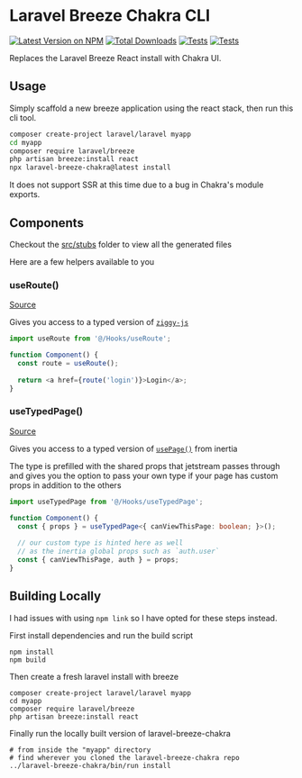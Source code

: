 # Laravel Breeze Chakra CLI

[![Latest Version on NPM](https://img.shields.io/npm/v/laravel-breeze-chakra.svg?style=flat-square)](https://www.npmjs.com/package/laravel-breeze-chakra)
[![Total Downloads](https://img.shields.io/npm/dt/laravel-breeze-chakra.svg?style=flat-square)](https://www.npmjs.com/package/laravel-breeze-chakra)
[![Tests](https://github.com/ozziexsh/laravel-breeze-chakra/actions/workflows/nightly-clone.yml/badge.svg?branch=main)](https://github.com/ozziexsh/laravel-breeze-chakra/actions/workflows/nightly-clone.yml)
[![Tests](https://github.com/ozziexsh/laravel-breeze-chakra/actions/workflows/test-conversion.yml/badge.svg?branch=main)](https://github.com/ozziexsh/laravel-breeze-chakra/actions/workflows/test-conversion.yml)

Replaces the Laravel Breeze React install with Chakra UI.

## Usage

Simply scaffold a new breeze application using the react stack, then run this cli tool.

```bash
composer create-project laravel/laravel myapp
cd myapp
composer require laravel/breeze
php artisan breeze:install react
npx laravel-breeze-chakra@latest install
```

It does not support SSR at this time due to a bug in Chakra's module exports.

## Components

Checkout the [src/stubs](./src/stubs) folder to view all the generated files

Here are a few helpers available to you

### useRoute()

[Source](https://github.com/ozziexsh/laravel-breeze-chakra/blob/main/src/stubs/resources/js/Hooks/useRoute.ts)

Gives you access to a typed version of [`ziggy-js`](https://github.com/tighten/ziggy)

```javascript
import useRoute from '@/Hooks/useRoute';

function Component() {
  const route = useRoute();
  
  return <a href={route('login')}>Login</a>;
}
```

### useTypedPage()

[Source](https://github.com/ozziexsh/laravel-breeze-chakra/blob/main/src/stubs/resources/js/Hooks/useTypedPage.ts)

Gives you access to a typed version of [`usePage()`]() from inertia

The type is prefilled with the shared props that jetstream passes through and gives you the option to pass your own type if your page has custom props in addition to the others

```typescript
import useTypedPage from '@/Hooks/useTypedPage';

function Component() {
  const { props } = useTypedPage<{ canViewThisPage: boolean; }>();
  
  // our custom type is hinted here as well 
  // as the inertia global props such as `auth.user`
  const { canViewThisPage, auth } = props;
}
```

## Building Locally

I had issues with using `npm link` so I have opted for these steps instead.

First install dependencies and run the build script

```shell
npm install
npm build
```

Then create a fresh laravel install with breeze

```shell
composer create-project laravel/laravel myapp
cd myapp
composer require laravel/breeze
php artisan breeze:install react
```

Finally run the locally built version of laravel-breeze-chakra

```shell
# from inside the "myapp" directory
# find wherever you cloned the laravel-breeze-chakra repo
../laravel-breeze-chakra/bin/run install
```
